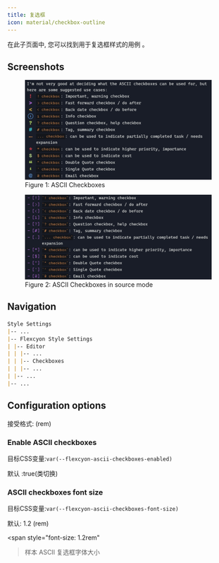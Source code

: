 ```yaml
---
title: 复选框
icon: material/checkbox-outline
---
```


在此子页面中, 您可以找到用于复选框样式的用例 。

## Screenshots

<figure markdown="span">
    <img src="../../../../assets/screenshots/ascii_checkboxes1.png" width="800"
    alt="Figure 1: ASCII Checkboxes">
    <figcaption
>Figure 1: ASCII Checkboxes</figcaption>
</figure>

<figure markdown="span">
    <img src="../../../../assets/screenshots/ascii_checkboxes2.png" width="800"
    alt="Figure 2: ASCII Checkboxes in source mode">
    <figcaption
>Figure 2: ASCII Checkboxes in source mode</figcaption>
</figure>

## Navigation

```md
Style Settings
|-- ...
|-- Flexcyon Style Settings
| |-- Editor
| | |-- ...
| | |-- Checkboxes
| | |-- ...
| |-- ...
|-- ...
```

## Configuration options

接受格式: (rem)

### Enable ASCII checkboxes

目标CSS变量:`var(--flexcyon-ascii-checkboxes-enabled)`

默认 :true(类切换)

### ASCII checkboxes font size

目标CSS变量:`var(--flexcyon-ascii-checkboxes-font-size)`

默认: 1.2 (rem)

<span style="font-size: 1.2rem"

> 样本 ASCII 复选框字体大小</span>
